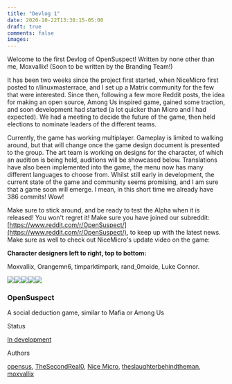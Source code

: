 ```yaml
---
title: "Devlog 1"
date: 2020-10-22T13:38:15-05:00
draft: true
comments: false
images:
---
```



Welcome to the first Devlog of OpenSuspect! Written by none other than me, Moxvallix! (Soon to be written by the Branding Team!)  

It has been two weeks since the project first started, when NiceMicro first posted to r/linuxmasterrace, and I set up a Matrix community for the few that were interested. Since then, following a few more Reddit posts, the idea for making an open source, Among Us inspired game, gained some traction, and soon development had started (a lot quicker than Micro and I had expected). We had a meeting to decide the future of the game, then held elections to nominate leaders of the different teams.

Currently, the game has working multiplayer. Gameplay is limited to walking around, but that will change once the game design document is presented to the group. The art team is working on designs for the character, of which an audition is being held, auditions will be showcased below. Translations have also been implemented into the game, the menu now has many different languages to choose from. Whilst still early in development, the current state of the game and community seems promising, and I am sure that a game soon will emerge. I mean, in this short time we already have 386 commits! Wow!

Make sure to stick around, and be ready to test the Alpha when it is released! You won't regret it! Make sure you have joined our subreddit: [https://www.reddit.com/r/OpenSuspect/](https://www.reddit.com/r/OpenSuspect/), to keep up with the latest news. Make sure as well to check out NiceMicro's update video on the game:

**Character designers left to right, top to bottom:**

Moxvallix, Orangemn6, timparktimpark, rand_0moide, Luke Connor.  

  
![](https://img.itch.zone/aW1nLzQ0NTgyMzUuZ2lm/original/Ydo4%2FN.gif)![](https://img.itch.zone/aW1nLzQ0NTgyNTkucG5n/original/rLhXDQ.png)![](https://img.itch.zone/aW1nLzQ0NTgyNjIuZ2lm/original/0EZrYd.gif)![](https://img.itch.zone/aW1nLzQ0NTgyNzkucG5n/original/2Rivzj.png)![](https://img.itch.zone/aW1nLzQ0NTgyODQuZ2lm/original/lIG8wc.gif)  

### OpenSuspect

A social deduction game, similar to Mafia or Among Us

Status

[In development](https://itch.io/games/in-development)

Authors

[opensus](https://opensus.itch.io), [TheSecondReal0](https://thesecondreal0.itch.io), [Nice Micro](https://nicemicro.itch.io), [theslaughterbehindtheman](https://theslaughterbehindtheman.itch.io), [moxvallix](https://moxvallix.itch.io)
